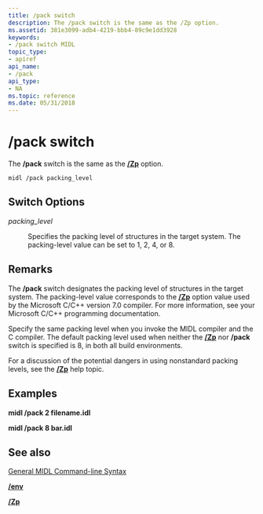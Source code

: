 ```yaml
---
title: /pack switch
description: The /pack switch is the same as the /Zp option.
ms.assetid: 381e3099-adb4-4219-bbb4-89c9e1dd3928
keywords:
- /pack switch MIDL
topic_type:
- apiref
api_name:
- /pack
api_type:
- NA
ms.topic: reference
ms.date: 05/31/2018
---
```


# /pack switch

The **/pack** switch is the same as the [**/Zp**](-zp.md) option.

``` syntax
midl /pack packing_level
```

## Switch Options

<dl> <dt>

*packing\_level* 
</dt> <dd>

Specifies the packing level of structures in the target system. The packing-level value can be set to 1, 2, 4, or 8.

</dd> </dl>

## Remarks

The **/pack** switch designates the packing level of structures in the target system. The packing-level value corresponds to the [**/Zp**](-zp.md) option value used by the Microsoft C/C++ version 7.0 compiler. For more information, see your Microsoft C/C++ programming documentation.

Specify the same packing level when you invoke the MIDL compiler and the C compiler. The default packing level used when neither the [**/Zp**](-zp.md) nor **/pack** switch is specified is 8, in both all build environments.

For a discussion of the potential dangers in using nonstandard packing levels, see the [**/Zp**](-zp.md) help topic.

## Examples

**midl /pack 2 filename.idl**

**midl /pack 8 bar.idl**

## See also

<dl> <dt>

[General MIDL Command-line Syntax](general-midl-command-line-syntax.md)
</dt> <dt>

[**/env**](-env.md)
</dt> <dt>

[**/Zp**](-zp.md)
</dt> </dl>

 

 




